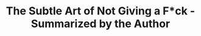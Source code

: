 ---
layout: post
title:  The Subtle Art of Not Giving a F*ck - Summarized by the Author
book: The Subtle Art of Not Giving a F*ck
poster: alex
categories: [ self-improvement ]
tags: [video]
youtube_uid: lz8sUiXAnbs
image: https://i.ytimg.com/vi/lz8sUiXAnbs/hq720.jpg?sqp=-oaymwEcCNAFEJQDSFXyq4qpAw4IARUAAIhCGAFwAcABBg==&rs=AOn4CLCxptLf4tc1Yzy2vta5JoFQrRwXEw
---